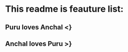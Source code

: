 <h1>This readme is feauture list:</h1>

<h2> Puru loves Anchal &lt;} </h2>
<h2> Anchal loves Puru &gt;} </h2>
